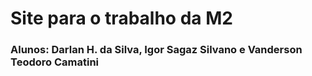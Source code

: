 # Site para o trabalho da M2

### Alunos: Darlan H. da Silva, Igor Sagaz Silvano e Vanderson Teodoro Camatini
